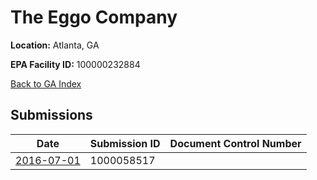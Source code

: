 # The Eggo Company

**Location:** Atlanta, GA

**EPA Facility ID:** 100000232884

[Back to GA Index](../../index.md)

## Submissions

| Date | Submission ID | Document Control Number |
|------|--------------|-------------------------|
| [2016-07-01](submissions/1000058517.md) | 1000058517 |  |
